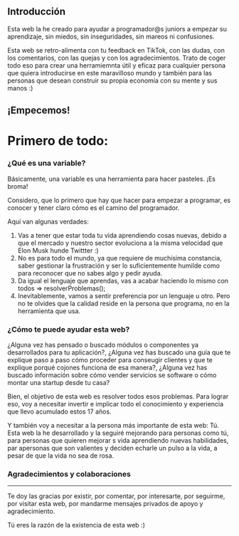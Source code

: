 ## Introducción
Esta web la he creado para ayudar a programador@s juniors a empezar su aprendizaje, sin miedos, sin inseguridades, sin mareos ni confusiones.

Esta web se retro-alimenta con tu feedback en TikTok, con las dudas, con los comentarios, con las quejas y con los agradecimientos. Trato de coger todo eso para crear una herramiemnta útil y eficaz para cualquier persona que quiera introducirse en este maravilloso mundo y también para las personas que desean construir su propia economía con su mente y sus manos :)


## ¡Empecemos!

# Primero de todo:

### ¿Qué es una variable?

Básicamente, una variable es una herramienta para hacer pasteles. ¡Es broma!

Considero, que lo primero que hay que hacer para empezar a programar, es conocer y tener claro cómo es el camino del programador.

Aquí van algunas verdades:

1. Vas a tener que estar toda tu vida aprendiendo cosas nuevas, debido a que el mercado y nuestro sector evoluciona a la misma velocidad que Elon Musk hunde Twittter :)
2. No es para todo el mundo, ya que requiere de muchísima constancia, saber gestionar la frustración y ser lo suficientemente humilde como para reconocer que no sabes algo y pedir ayuda.
3. Da igual el lenguaje que aprendas, vas a acabar haciendo lo mismo con todos => resolverProblemas();
4. Inevitablemente, vamos a sentir preferencia por un lenguaje u otro. Pero no te olvides que la calidad reside en la persona que programa, no en la herramienta que usa.

### ¿Cómo te puede ayudar esta web?

¿Alguna vez has pensado o buscado módulos o componentes ya desarrollados para tu aplicación?,
¿Alguna vez has buscado una guía que te explique paso a paso cómo proceder para conseugir clientes y que te explique porqué cojones funciona de esa manera?,
¿Alguna vez has buscado información sobre cómo vender servicios se software o cómo montar una startup desde tu casa?

Bien, el objetivo de esta web es resolver todos esos problemas. Para lograr eso, voy a necesitar invertir e implicar todo el conocimiento y experiencia que llevo acumulado estos 17 años.

Y también voy a necesitar a la persona más importante de esta web: Tú. Esta web la he desarrollado y la seguiré mejorando para personas como tú, para personas que quieren mejorar s vida aprendiendo nuevas habilidades, par apersonas que son valientes y deciden echarle un pulso a la vida, a pesar de que la vida no sea de rosa.

### Agradecimientos y colaboraciones
---

Te doy las gracias por existir, por comentar, por interesarte, por seguirme, por visitar esta web, por mandarme mensajes privados de apoyo y agradecimiento.

Tú eres la razón de la existencia de esta web :)

